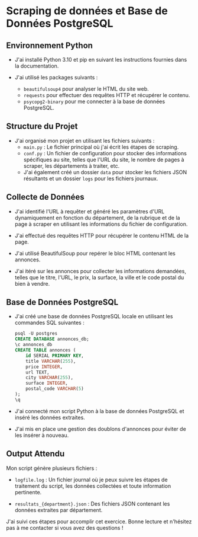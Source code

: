 # Scraping de données et Base de Données PostgreSQL 

## Environnement Python

- J'ai installé Python 3.10 et pip en suivant les instructions fournies dans la documentation.

- J'ai utilisé les packages suivants :
    - `beautifulsoup4` pour analyser le HTML du site web.
    - `requests` pour effectuer des requêtes HTTP et récupérer le contenu.
    - `psycopg2-binary` pour me connecter à la base de données PostgreSQL.

## Structure du Projet

- J'ai organisé mon projet en utilisant les fichiers suivants :
    - `main.py` : Le fichier principal où j'ai écrit les étapes de scraping.
    - `conf.py` : Un fichier de configuration pour stocker des informations spécifiques au site, telles que l'URL du site, le nombre de pages à scraper, les départements à traiter, etc.
    - J'ai également créé un dossier `data` pour stocker les fichiers JSON résultants et un dossier `logs` pour les fichiers journaux.

## Collecte de Données

- J'ai identifié l'URL à requêter et généré les paramètres d'URL dynamiquement en fonction du département, de la rubrique et de la page à scraper en utilisant les informations du fichier de configuration.

- J'ai effectué des requêtes HTTP pour récupérer le contenu HTML de la page.

- J'ai utilisé BeautifulSoup pour repérer le bloc HTML contenant les annonces.

- J'ai itéré sur les annonces pour collecter les informations demandées, telles que le titre, l'URL, le prix, la surface, la ville et le code postal du bien à vendre.

## Base de Données PostgreSQL

- J'ai créé une base de données PostgreSQL locale en utilisant les commandes SQL suivantes :
    ```sql
    psql -U postgres
    CREATE DATABASE annonces_db;
    \c annonces_db
    CREATE TABLE annonces (
        id SERIAL PRIMARY KEY,
        title VARCHAR(255),
        price INTEGER,
        url TEXT,
        city VARCHAR(255),
        surface INTEGER,
        postal_code VARCHAR(5)
    );
    \q
    ```

- J'ai connecté mon script Python à la base de données PostgreSQL et inséré les données extraites.

- J'ai mis en place une gestion des doublons d'annonces pour éviter de les insérer à nouveau.

## Output Attendu

Mon script génère plusieurs fichiers :
- `logfile.log` : Un fichier journal où je peux suivre les étapes de traitement du script, les données collectées et toute information pertinente.

- `resultats_{department}.json` : Des fichiers JSON contenant les données extraites par département.

J'ai suivi ces étapes pour accomplir cet exercice. Bonne lecture et n'hésitez pas à me contacter si vous avez des questions !
